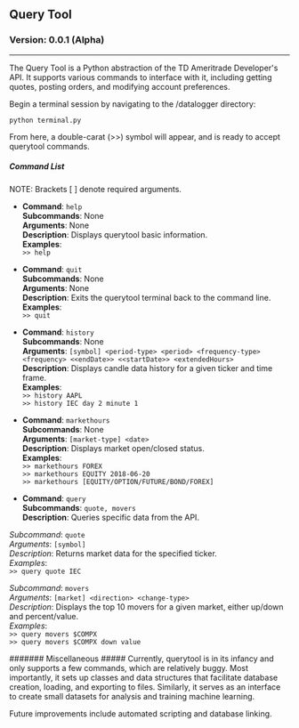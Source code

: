 ## Query Tool ##

### Version: 0.0.1 (Alpha) ###
***
The Query Tool is a Python abstraction of the TD Ameritrade Developer's API. It
supports various commands to interface with it, including getting quotes, posting
orders, and modifying account preferences.

Begin a terminal session by navigating to the /datalogger directory:

`python terminal.py`

From here, a double-carat (>>) symbol will appear, and is ready to accept querytool commands.

##### Command List #####
NOTE: Brackets [ ] denote required arguments.

+ **Command**: ```help```  
**Subcommands**: None  
**Arguments**:  None  
**Description**: Displays querytool basic information.  
**Examples**:  
```>> help```

+ **Command**: ```quit```  
**Subcommands**: None  
**Arguments**:  None  
**Description**: Exits the querytool terminal back to the command line.  
**Examples**:  
```>> quit```  

+ **Command**: ```history```  
**Subcommands**: None  
**Arguments**:  ```[symbol] <period-type> <period> <frequency-type> <frequency> <<endDate>> <<startDate>> <extendedHours>```  
**Description**: Displays candle data history for a given ticker and time frame.  
**Examples**:  
```>> history AAPL```  
```>> history IEC day 2 minute 1```  

+ **Command**: ```markethours```  
**Subcommands**: None  
**Arguments**:  ```[market-type] <date>```  
**Description**: Displays market open/closed status.  
**Examples**:  
```>> markethours FOREX```  
```>> markethours EQUITY 2018-06-20```    
```>> markethours [EQUITY/OPTION/FUTURE/BOND/FOREX]```

+ **Command**: ```query```  
**Subcommands**: ```quote, movers```  
**Description**: Queries specific data from the API.  

 *Subcommand*: ```quote```  
*Arguments*: ```[symbol]```  
*Description*: Returns market data for the specified ticker.  
*Examples*:  
```>> query quote IEC```  
   
 *Subcommand*: ```movers```  
*Arguments*: ```[market] <direction> <change-type>```  
*Description*: Displays the top 10 movers for a given market, either up/down and percent/value.  
*Examples*:   
```>> query movers $COMPX```   
```>> query movers $COMPX down value```  


####### Miscellaneous #####
Currently, querytool is in its infancy and only supports a few commands, which are relatively
buggy. Most importantly, it sets up classes and data structures that facilitate database creation,
loading, and exporting to files. Similarly, it serves as an interface to create small datasets
for analysis and training machine learning.

Future improvements include automated scripting and database linking.